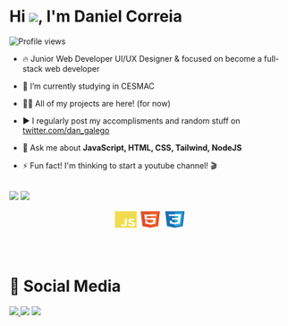 <h1 align="left">Hi <img src="https://raw.githubusercontent.com/kaueMarques/kaueMarques/master/hi.gif" width="30px">, I'm Daniel Correia</h1>
<p align="left"> <img src="https://komarev.com/ghpvc/?username=danielcorreia-dev&color=blueviolet&style=for-the-badge" alt="Profile views" /> </p>

- 🔥 Junior Web Developer UI/UX Designer & focused on become a full-stack web developer

- 🔭 I’m currently studying in CESMAC

- 👨‍💻 All of my projects are here! (for now)

- ▶️ I regularly post my accomplisments and random stuff on [twitter.com/dan_galego](https://twitter.com/dan_galego)

- 💬 Ask me about **JavaScript, HTML, CSS, Tailwind, NodeJS**

- ⚡ Fun fact! I'm thinking to start a youtube channel! 🎬

<br>

<div>
<img height="180em" src="https://github-readme-stats.vercel.app/api?username=danielcorreia-dev&show_icons=true&theme=midnight-purple&include_all_commits=true&count_private=true&bg_color=030303"/>
<img height="180em" src="https://github-readme-stats.vercel.app/api/top-langs/?username=danielcorreia-dev&layout=compact&langs_count=7&theme=midnight-purple&bg_color=030303"/>
</div>

<div display= inline-block align= center>
<br>
<img align="center" alt="Dan-Js" height="30" width="40" src="https://raw.githubusercontent.com/devicons/devicon/master/icons/javascript/javascript-plain.svg">
<img align="center" alt="Dan-HTML" height="30" width="40" src="https://raw.githubusercontent.com/devicons/devicon/master/icons/html5/html5-original.svg">
<img align="center" alt="Dan-CSS" height="30" width="40" src="https://raw.githubusercontent.com/devicons/devicon/master/icons/css3/css3-original.svg">
</div>

<br><br>

<h1>👾 Social Media </h1>


<div display= inline-block>
<a href = "mailto:danielcorreia-dev@gmail.com"><img src="https://img.shields.io/badge/Gmail-D14836?style=for-the-badge&logo=gmail&logoColor=white" target="_blank">
<a href="https://www.linkedin.com/in/daniel-correia-dev" target="_blank"><img src="https://img.shields.io/badge/-LinkedIn-%230077B5?style=for-the-badge&logo=linkedin&logoColor=white" target="_blank"></a>
<a href="" target="_blank"><img src="https://img.shields.io/badge/Twitter-1DA1F2?style=for-the-badge&logo=twitter&logoColor=white" target="_blank">

</div>
